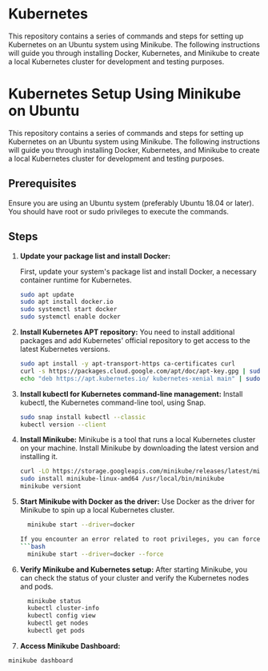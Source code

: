 # Kubernetes
This repository contains a series of commands and steps for setting up Kubernetes on an Ubuntu system using Minikube. The following instructions will guide you through installing Docker, Kubernetes, and Minikube to create a local Kubernetes cluster for development and testing purposes.

# Kubernetes Setup Using Minikube on Ubuntu

This repository contains a series of commands and steps for setting up Kubernetes on an Ubuntu system using Minikube. The following instructions will guide you through installing Docker, Kubernetes, and Minikube to create a local Kubernetes cluster for development and testing purposes.

## Prerequisites

Ensure you are using an Ubuntu system (preferably Ubuntu 18.04 or later). You should have root or sudo privileges to execute the commands.

## Steps

1. **Update your package list and install Docker:**

   First, update your system's package list and install Docker, a necessary container runtime for Kubernetes.

   ```bash
   sudo apt update
   sudo apt install docker.io
   sudo systemctl start docker
   sudo systemctl enable docker
   
2. **Install Kubernetes APT repository:**
   You need to install additional packages and add Kubernetes' official repository to get access to the latest Kubernetes versions.

   ```bash
   sudo apt install -y apt-transport-https ca-certificates curl
   curl -s https://packages.cloud.google.com/apt/doc/apt-key.gpg | sudo apt-key add -
   echo "deb https://apt.kubernetes.io/ kubernetes-xenial main" | sudo tee /etc/apt/sources.list.d/kubernetes.list

3.  **Install kubectl for Kubernetes command-line management:**
      Install kubectl, the Kubernetes command-line tool, using Snap.
   
      ```bash
      sudo snap install kubectl --classic
      kubectl version --client

4.  **Install Minikube:**
   Minikube is a tool that runs a local Kubernetes cluster on your machine. Install Minikube by downloading the latest version and installing it.
   
      ```bash
      curl -LO https://storage.googleapis.com/minikube/releases/latest/minikube-linux-amd64
      sudo install minikube-linux-amd64 /usr/local/bin/minikube
      minikube versiont
      
5.  **Start Minikube with Docker as the driver:**
    Use Docker as the driver for Minikube to spin up a local Kubernetes cluster.
    ```bash
      minikube start --driver=docker

    If you encounter an error related to root privileges, you can force Minikube to start with the following command:
    ```bash
      minikube start --driver=docker --force
    
6.  **Verify Minikube and Kubernetes setup:**
    After starting Minikube, you can check the status of your cluster and verify the Kubernetes nodes and pods.
    ```bash
      minikube status
      kubectl cluster-info
      kubectl config view
      kubectl get nodes
      kubectl get pods

7.  **Access Minikube Dashboard:**
   ```bash
   minikube dashboard  
   

